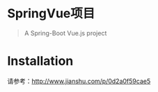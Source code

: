# SpringVue项目

> A Spring-Boot Vue.js project

# Installation

请参考：http://www.jianshu.com/p/0d2a0f59cae5


